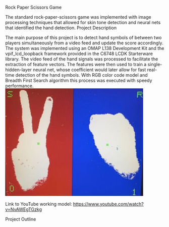 Rock Paper Scissors Game

The standard rock-paper-scissors game was implemented with image processing techniques that allowed for skin tone detection and neural nets that identified the hand detection. 
Project Description

The main purpose of this project is to detect hand symbols of between two players simultaneously from a video feed and update the score accordingly. The system was implemented using an OMAP L138 Development Kit and the vpif_lcd_loopback framework provided in the C6748 LCDK Starterware library. The video feed of the hand signals was processed to facilitate the extraction of feature vectors. The features were then used to train a single-hidden-layer neural net, whose coefficient would later allow for fast real-time detection of the hand symbols. With RGB color code model and Breadth First Search algorithm this process was executed with speedy performance.
![alt text](live_snap.png)


Link to YouTube working model: https://www.youtube.com/watch?v=NvAWEgTGzkg 






Project Outline


